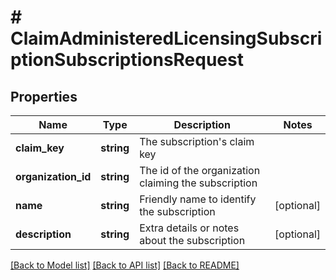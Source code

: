 # # ClaimAdministeredLicensingSubscriptionSubscriptionsRequest

## Properties

Name | Type | Description | Notes
------------ | ------------- | ------------- | -------------
**claim_key** | **string** | The subscription&#39;s claim key |
**organization_id** | **string** | The id of the organization claiming the subscription |
**name** | **string** | Friendly name to identify the subscription | [optional]
**description** | **string** | Extra details or notes about the subscription | [optional]

[[Back to Model list]](../../README.md#models) [[Back to API list]](../../README.md#endpoints) [[Back to README]](../../README.md)
